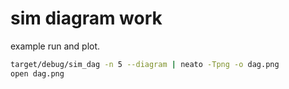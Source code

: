 # sim diagram work

example run and plot.
```sh
target/debug/sim_dag -n 5 --diagram | neato -Tpng -o dag.png
open dag.png
```